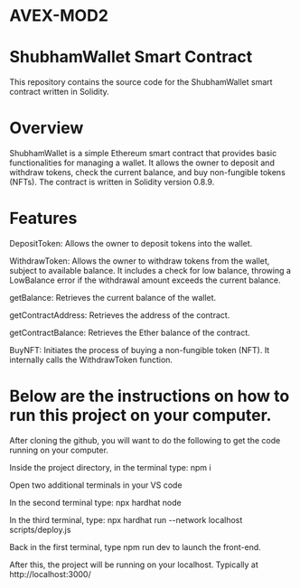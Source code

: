 # AVEX-MOD2
# ShubhamWallet Smart Contract
This repository contains the source code for the ShubhamWallet smart contract written in Solidity.

# Overview
ShubhamWallet is a simple Ethereum smart contract that provides basic functionalities for managing a wallet. It allows the owner to deposit and withdraw tokens, check the current balance, and buy non-fungible tokens (NFTs). The contract is written in Solidity version 0.8.9.

# Features
DepositToken: Allows the owner to deposit tokens into the wallet.

WithdrawToken: Allows the owner to withdraw tokens from the wallet, subject to available balance. It includes a check for low balance, throwing a LowBalance error if the withdrawal amount exceeds the current balance.

getBalance: Retrieves the current balance of the wallet.

getContractAddress: Retrieves the address of the contract.

getContractBalance: Retrieves the Ether balance of the contract.

BuyNFT: Initiates the process of buying a non-fungible token (NFT). It internally calls the WithdrawToken function.

# Below are the instructions on how to run this project on your computer.
After cloning the github, you will want to do the following to get the code running on your computer.

Inside the project directory, in the terminal type: npm i

Open two additional terminals in your VS code

In the second terminal type: npx hardhat node

In the third terminal, type: npx hardhat run --network localhost scripts/deploy.js

Back in the first terminal, type npm run dev to launch the front-end.

After this, the project will be running on your localhost. Typically at http://localhost:3000/
